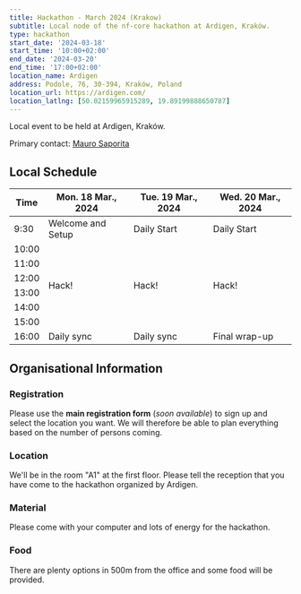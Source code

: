 ```yaml
---
title: Hackathon - March 2024 (Krakow)
subtitle: Local node of the nf-core hackathon at Ardigen, Kraków.
type: hackathon
start_date: '2024-03-18'
start_time: '10:00+02:00'
end_date: '2024-03-20'
end_time: '17:00+02:00'
location_name: Ardigen
address: Podole, 76, 30-394, Kraków, Poland
location_url: https://ardigen.com/
location_latlng: [50.02159965915289, 19.89199888650787]
---
```


Local event to be held at Ardigen, Kraków.

Primary contact: [<i class="fab fa-slack"></i> Mauro Saporita](https://nfcore.slack.com/team/U03PV7P60KA)

## Local Schedule

<div class="table-responsive">
    <table class="table table-hover table-sm table-bordered">
        <thead>
            <tr>
                <th>Time</th>
                <th>Mon. 18 Mar., 2024</th>
                <th>Tue. 19 Mar., 2024</th>
                <th>Wed. 20 Mar., 2024</th>
            </tr>
            </thead>
            <tbody>
            <tr>
                <td>9:30</td>
                <td background-color:navy; rowspan="1">Welcome and Setup</td>
                <td background-color:navy; rowspan="1">Daily Start</td>
                <td background-color:navy; rowspan="1">Daily Start</td>
            </tr>
                <td>10:00</td>
                <td rowspan="6">Hack!</td>
                <td rowspan="6">Hack!</td>
                <td rowspan="6">Hack!</td>
            </tr>
            <tr>
                <td>11:00</td>
            </tr>
            <tr>
                <td>12:00</td>
            </tr>
            <tr>
                <td>13:00</td>
            </tr>
            <tr>
                <td>14:00</td>
            </tr>
            <tr>
                <td>15:00</td>
            </tr>
            <tr>
                <td>16:00</td>
                <td background-color:navy; rowspan="1">Daily sync</td>
                <td background-color:navy; rowspan="1">Daily sync</td>
                <td background-color:navy; rowspan="1">Final wrap-up</td>
            </tr>
        </tbody>
    </table>
</div>

## Organisational Information

### Registration

Please use the **main registration form** (_soon available_) to sign up and select the location you want.
We will therefore be able to plan everything based on the number of persons coming.

### Location

We'll be in the room "A1" at the first floor. Please tell the reception that you have come to the hackathon organized by Ardigen.

### Material

Please come with your computer and lots of energy for the hackathon.

### Food

There are plenty options in 500m from the office and some food will be provided.
